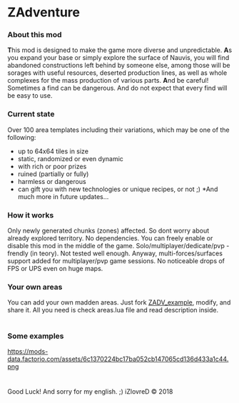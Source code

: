 # ZAdventure


### About this mod
**T**his mod is designed to make the game more diverse and unpredictable.
**A**s you expand your base or simply explore the surface of Nauvis, you will find abandoned constructions left behind by someone else, among those will be sorages with useful resources, deserted production lines, as well as whole complexes for the mass production of various parts.
**A**nd be careful! Sometimes a find can be dangerous. And do not expect that every find will be easy to use.

### Current state
Over 100 area templates including their variations, which may be one of the following:
- up to 64x64 tiles in size
- static, randomized or even dynamic
- with rich or poor prizes
- ruined (partially or fully)
- harmless or dangerous
- can gift you with new technologies or unique recipes, or not ;)
*And much more in future updates...

### How it works
Only newly generated chunks (zones) affected. So dont worry about already explored territory.
No dependencies. You can freely enable or disable this mod in the middle of the game.
Solo/multiplayer/dedicate/pvp - frendly (in teory). Not tested well enough. Anyway, multi-forces/surfaces support added for multiplayer/pvp game sessions.
No noticeable drops of FPS or UPS even on huge maps.

### Your own areas
You can add your own madden areas. Just fork [ZADV_example](https://github.com/iZlovreD/ZADV_example "ZADV_example"), modify, and share it.
All you need is check areas.lua file and read description inside.

# 
### Some examples
https://mods-data.factorio.com/assets/6c1370224bc17ba052cb147065cd136d433a1c44.png

# 
Good Luck! And sorry for my english. ;)
iZlovreD &copy; 2018
